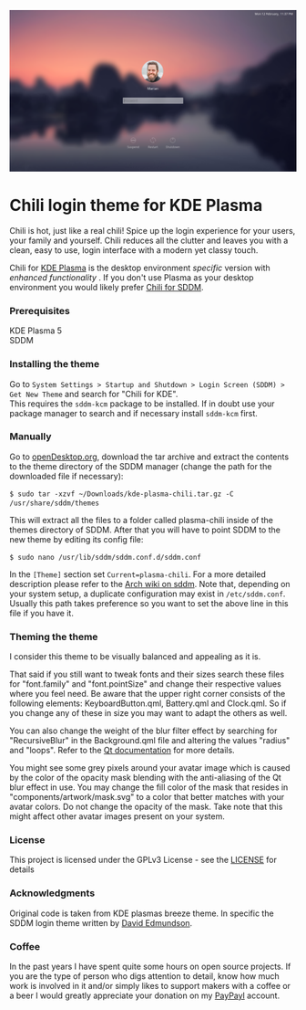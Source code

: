 ![Screenshot of the theme](preview.png "Preview")

# Chili login theme for KDE Plasma

Chili is hot, just like a real chili! Spice up the login experience for your users, your family and yourself. Chili reduces all the clutter and leaves you with a clean, easy to use, login interface with a modern yet classy touch.

Chili for [KDE Plasma](https://www.kde.org/plasma-desktop) is the desktop environment *specific* version with *enhanced functionality* . If you don't use Plasma as your desktop environment you would likely prefer [Chili for SDDM](https://github.com/MarianArlt/sddm-chili).

### Prerequisites

KDE Plasma 5  
SDDM

### Installing the theme

Go to `System Settings > Startup and Shutdown > Login Screen (SDDM) > Get New Theme` and search for "Chili for KDE".  
This requires the `sddm-kcm` package to be installed. If in doubt use your package manager to search and if necessary install `sddm-kcm` first.  

### Manually

Go to [openDesktop.org](https://www.opendesktop.org/p/1214121), download the tar archive and extract the contents to the theme directory of the SDDM manager (change the path for the downloaded file if necessary):
```
$ sudo tar -xzvf ~/Downloads/kde-plasma-chili.tar.gz -C /usr/share/sddm/themes
```
This will extract all the files to a folder called plasma-chili inside of the themes directory of SDDM. After that you will have to point SDDM to the new theme by editing its config file:
```
$ sudo nano /usr/lib/sddm/sddm.conf.d/sddm.conf
```
In the `[Theme]` section set `Current=plasma-chili`. For a more detailed description please refer to the [Arch wiki on sddm](https://wiki.archlinux.org/index.php/SDDM). Note that, depending on your system setup, a duplicate configuration may exist in `/etc/sddm.conf`. Usually this path takes preference so you want to set the above line in this file if you have it.

### Theming the theme
I consider this theme to be visually balanced and appealing as it is.

That said if you still want to tweak fonts and their sizes search these files for "font.family" and "font.pointSize" and change their respective values where you feel need. Be aware that the upper right corner consists of the following elements: KeyboardButton.qml, Battery.qml and Clock.qml. So if you change any of these in size you may want to adapt the others as well.

You can also change the weight of the blur filter effect by searching for "RecursiveBlur" in the Background.qml file and altering the values "radius" and "loops". Refer to the [Qt documentation](http://doc.qt.io/qt-5/qml-qtgraphicaleffects-recursiveblur.html) for more details.

You might see some grey pixels around your avatar image which is caused by the color of the opacity mask blending with the anti-aliasing of the Qt blur effect in use. You may change the fill color of the mask that resides in "components/artwork/mask.svg" to a color that better matches with your avatar colors. Do not change the opacity of the mask. Take note that this might affect other avatar images present on your system.

### License

This project is licensed under the GPLv3 License - see the [LICENSE](LICENSE.md) for details

### Acknowledgments

Original code is taken from KDE plasmas breeze theme. In specific the SDDM login theme written by [David Edmundson](davidedmundson@kde.org).

### Coffee
In the past years I have spent quite some hours on open source projects. If you are the type of person who digs attention to detail, know how much work is involved in it and/or simply likes to support makers with a coffee or a beer I would greatly appreciate your donation on my [PayPayl](https://www.paypal.me/marianarlt) account.
